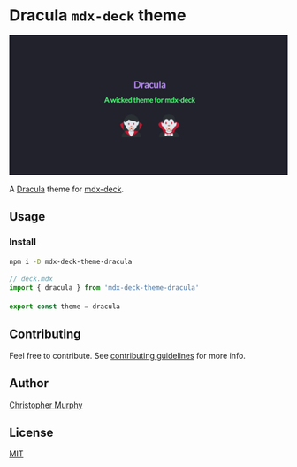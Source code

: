 # Dracula `mdx-deck` theme

<img alt="Dracula mdx-theme preview image" src="./.github/mdx-deck-theme-dracula-preview--1200x600.png">

A [Dracula](https://github.com/dracula/dracula-theme/) theme for [mdx-deck](https://github.com/jxnblk/mdx-deck).

## Usage

### Install

```bash
npm i -D mdx-deck-theme-dracula
```

```js
// deck.mdx
import { dracula } from 'mdx-deck-theme-dracula'

export const theme = dracula
```

## Contributing

Feel free to contribute. See [contributing guidelines](CONTRIBUTING.md) for more info.

## Author

[Christopher Murphy](https://github.com/Splode)

## License

[MIT](https://en.wikipedia.org/wiki/MIT_License)
